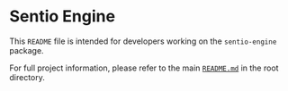 # Sentio Engine

This `README` file is intended for developers working on the `sentio-engine` package.

For full project information, please refer to the main [`README.md`](../README.md) in the root directory.

